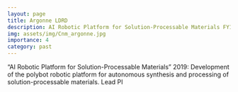 ```yaml
---
layout: page
title: Argonne LDRD 
description: AI Robotic Platform for Solution-Processable Materials FY18
img: assets/img/Cnm_argonne.jpg
importance: 4
category: past
---
```


“AI Robotic Platform for Solution-Processable Materials” 2019: Development of the polybot robotic platform for autonomous synthesis and processing of solution-processable materials. 
Lead PI
